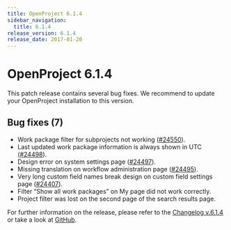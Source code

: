 ```yaml
---
title: OpenProject 6.1.4
sidebar_navigation:
  title: 6.1.4
release_version: 6.1.4
release_date: 2017-01-20
---
```



# OpenProject 6.1.4

This patch release contains several bug fixes. We recommend to update
your OpenProject installation to this version.

## Bug fixes (7)

- Work package filter for subprojects not working
  ([#24550](https://community.openproject.org/wp/24550)).
- Last updated work package information is always shown in UTC
  ([#24498](https://community.openproject.org/wp/24498)).
- Design error on system settings page
  ([#24497](https://community.openproject.org/wp/24497)).
- Missing translation on workflow administration page
  ([#24495](https://community.openproject.org/wp/24495)).
- Very long custom field names break design on custom field settings page
  ([#24407](https://community.openproject.org/wp/24407)).
- Filter “Show all work packages” on My page did not work correctly.
- Project filter was lost on the second page of the search results page.

For further information on the release, please refer to the [Changelog v.6.1.4](https://community.openproject.org/versions/827)
or take a look at [GitHub](https://github.com/opf/openproject/tree/v6.1.4).
